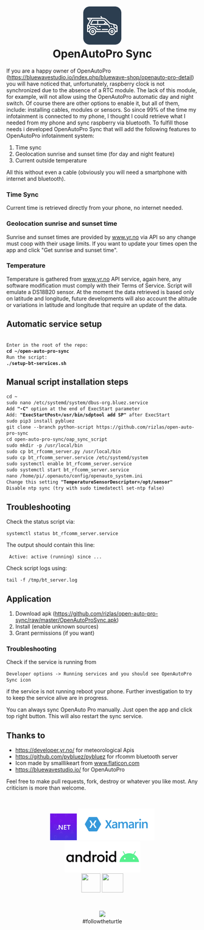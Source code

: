 
# <div align="center"><img src="https://raw.githubusercontent.com/rizlas/open-auto-pro-sync/master/Icon_OAPS.png" width="100" height="100" /><br /> OpenAutoPro Sync</div>


If you are a happy owner of OpenAutoPro (https://bluewavestudio.io/index.php/bluewave-shop/openauto-pro-detail) you will have noticed that, unfortunately, raspberry clock is not synchronized due to the absence of a RTC module. The lack of this module, for example, will not allow using the OpenAutoPro automatic day and night switch. Of course there are other options to enable it, but all of them, include: installing cables, modules or sensors. So since 99% of the time my infotainment is connected to my phone, I thought I could retrieve what I needed from my phone and sync raspberry via bluetooth. To fulfill those needs i developed OpenAutoPro Sync that will add the following features to OpenAutoPro infotainment system:

1. Time sync
2. Geolocation sunrise and sunset time (for day and night feature)
3. Current outside temperature

All this without even a cable (obviously you will need a smartphone with internet and bluetooth).

### Time Sync

Current time is retrieved directly from your phone, no internet needed.

### Geolocation sunrise and sunset time

Sunrise and sunset times are provided by www.yr.no via API so any change must coop with their usage limits. If you want to update your times open the app and click "Get sunrise and sunset time".

### Temperature

Temperature is gathered from www.yr.no API service, again here, any software modification must comply with their Terms of Service. Script will emulate a DS18B20 sensor. At the moment the data retrieved is based only on latitude and longitude, future developments will also account the altitude or variations in latitude and longitude that require an update of the data.
## Automatic service setup
<pre><code>
Enter in the root of the repo:
<b>cd ~/open-auto-pro-sync</b>
Run the script:
<b>./setup-bt-services.sh</b>
</pre></code>
## Manual script installation steps

<pre><code>cd ~
sudo nano /etc/systemd/system/dbus-org.bluez.service
Add <b>"-C"</b> option at the end of ExecStart parameter
Add: <b>"ExecStartPost=/usr/bin/sdptool add SP"</b> after ExecStart
sudo pip3 install pybluez
git clone --branch python-script https://github.com/rizlas/open-auto-pro-sync
cd open-auto-pro-sync/oap_sync_script
sudo mkdir -p /usr/local/bin
sudo cp bt_rfcomm_server.py /usr/local/bin
sudo cp bt_rfcomm_server.service /etc/systemd/system
sudo systemctl enable bt_rfcomm_server.service
sudo systemctl start bt_rfcomm_server.service
nano /home/pi/.openauto/config/openauto_system.ini 
Change this setting <b>"TemperatureSensorDescriptor=/opt/sensor"</b>
Disable ntp sync (try with sudo timedatectl set-ntp false)
</pre></code>

## Troubleshooting

Check the status script via:
	
    systemctl status bt_rfcomm_server.service

The output should contain this line:

	 Active: active (running) since ...

Check script logs using:

	tail -f /tmp/bt_server.log

## Application

1. Download apk (https://github.com/rizlas/open-auto-pro-sync/raw/master/OpenAutoProSync.apk)
2. Install (enable unknown sources)
3. Grant permissions (if you want)

### Troubleshooting

Check if the service is running from 
	
	Developer options -> Running services and you should see OpenAutoPro Sync icon
	
if the service is not running reboot your phone. Further investigation to try to keep the service alive are in progress.

You can always sync OpenAuto Pro manually. Just open the app and click top right button. This will also restart the sync service.

##  Thanks to

- https://developer.yr.no/ for meteorological Apis
- https://github.com/pybluez/pybluez for rfcomm bluetooth server
- Icon made by smalllikeart from www.flaticon.com
- https://bluewavestudio.io/ for OpenAutoPro


Feel free to make pull requests, fork, destroy or whatever you like most. Any criticism is more than welcome.

<br/>
<p align="center">
<img src="https://raw.githubusercontent.com/rizlas/control-buttons-widget/master/Images/microsoft_net.png" width="70" height="70" />
<img src="https://raw.githubusercontent.com/rizlas/control-buttons-widget/master/Images/xamarin.png" width="200" height="84" /><br/>
<img src="https://raw.githubusercontent.com/rizlas/control-buttons-widget/master/Images/android.png" width="200" height="81" /><br/>
<img src="https://upload.wikimedia.org/wikipedia/commons/thumb/c/c3/Python-logo-notext.svg/768px-Python-logo-notext.svg.png" width="50" height="50" />
<img src="https://www.raspberrypi.org/app/uploads/2011/10/Raspi-PGB001.png" width="56" height="50" />
</p>

<br/>

<p align="center"><img src="https://avatars1.githubusercontent.com/u/8522635?s=96&v=4" /><br/>#followtheturtle</p>
